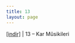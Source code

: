 ```yaml
---
title: 13
layout: page
---
```

<a href="https://cloud.mail.ru/public/0ae4e2c2c596/13%20-%20Kar%20Musikileri" target="_blank">[indir]</a> | 13 &#8211; Kar Mûsikileri

